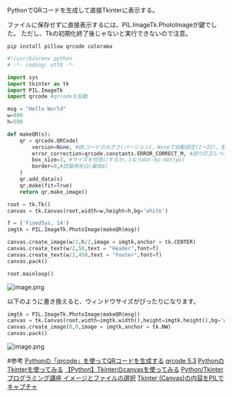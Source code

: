 PythonでQRコードを生成して直接Tkinterに表示する。

ファイルに保存せずに直接表示するには、PIL.ImageTk.PhotoImageが鍵でした。
ただし、Tkの初期化終了後じゃないと実行できないので注意。

```
pip install pillow qrcode colorama
```

```Python
#!/usr/bin/env python
# -*- coding: utf8 -*-

import sys
import tkinter as tk
import PIL.ImageTk
import qrcode #qrcodeを起動

msg = "Hello World"
w=800
h=500

def makeQR(s):
    qr = qrcode.QRCode(
        version=None, #QRコードの大きさ(バージョン)。Noneで自動設定(1～22)。数値指定しても必要なら自動で大きくなる
        error_correction=qrcode.constants.ERROR_CORRECT_M, #誤り訂正レベルL,M,Q,H
        box_size=3, #サイズを何倍にするか。1ならdot-by-dot(px)
        border=8,#認識用余白(最低4)
    )
    qr.add_data(s)
    qr.make(fit=True)
    return qr.make_image()

root = tk.Tk()
canvas = tk.Canvas(root,width=w,height=h,bg='white')

f = ('FixedSys, 14')
imgtk = PIL.ImageTk.PhotoImage(makeQR(msg))

canvas.create_image(w/2,h/2,image = imgtk,anchor = tk.CENTER)
canvas.create_text(w/2,50,text = "Header",font=f)
canvas.create_text(w/2,450,text = "Footer",font=f)
canvas.pack()

root.mainloop()
```
![image.png](https://qiita-image-store.s3.amazonaws.com/0/191114/e7271f19-a7a1-3547-5722-7e0d00a67e60.png)


以下のように書き換えると、ウィンドウサイズがぴったりになります。

```python
imgtk = PIL.ImageTk.PhotoImage(makeQR(msg))
canvas = tk.Canvas(root,width=imgtk.width(),height=imgtk.height(),bg='white')
canvas.create_image(0,0,image = imgtk,anchor = tk.NW)
canvas.pack()
```

![image.png](https://qiita-image-store.s3.amazonaws.com/0/191114/2ff3faba-4032-67d8-f8c6-1154a2c09b47.png)

#参考
[Pythonの「qrcode」を使ってQRコードを生成する](https://qiita.com/ak1procom/items/c9da5d5f1039adea9704)
[qrcode 5.3](https://pypi.python.org/pypi/qrcode)
[PythonのTkinterを使ってみる](https://qiita.com/nnahito/items/ad1428a30738b3d93762)
[【Python】Tkinterのcanvasを使ってみる](https://qiita.com/nnahito/items/2ab3ad0f3adacc3314e6)
[Python/Tkinter プログラミング講座 イメージとファイルの選択](http://bacspot.dip.jp/virtual_link/www/si.musashi-tech.ac.jp/new_www/Python_IntroTkinter/03/index-2.html)
[Tkinter (Canvas)の内容をPILでキャプチャ](http://boxheadroom.com/2009/05/29/tkinter-canvas%E3%81%AE%E5%86%85%E5%AE%B9%E3%82%92pil%E3%81%A7%E3%82%AD%E3%83%A3%E3%83%97%E3%83%81%E3%83%A3)
